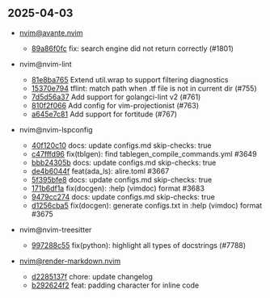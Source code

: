 ## 2025-04-03

* nvim@avante.nvim
  - [89a86f0fc](https://github.com/yetone/avante.nvim/commit/89a86f0fc197ec9ffb3663a499432f8df4e4b1e5) fix: search engine did not return correctly (#1801)

* nvim@nvim-lint
  - [81e8ba765](https://github.com/mfussenegger/nvim-lint/commit/81e8ba7655cc4395b1092ef4e1b6e83f54cd54ad) Extend util.wrap to support filtering diagnostics
  - [15370e794](https://github.com/mfussenegger/nvim-lint/commit/15370e794f1fe7262a44f879b7f84de661054062) tflint: match path when .tf file is not in current dir (#755)
  - [7d5d56a37](https://github.com/mfussenegger/nvim-lint/commit/7d5d56a37fb30164f1154bb821f26f91d8755034) Add support for golangci-lint v2 (#761)
  - [810f2f066](https://github.com/mfussenegger/nvim-lint/commit/810f2f06611677c965e54636a27fd176a795a4d2) Add config for vim-projectionist (#763)
  - [a645e7c81](https://github.com/mfussenegger/nvim-lint/commit/a645e7c81949e44e3bd67a1f9cf6778d77946966) Add support for fortitude (#767)

* nvim@nvim-lspconfig
  - [40f120c10](https://github.com/neovim/nvim-lspconfig/commit/40f120c10ea4b87311175539a183c3b75eab95a3) docs: update configs.md skip-checks: true
  - [c47fffd96](https://github.com/neovim/nvim-lspconfig/commit/c47fffd9660c482a80e6f1b9909ecebfc058203e) fix(tblgen): find tablegen_compile_commands.yml #3649
  - [bbb24305b](https://github.com/neovim/nvim-lspconfig/commit/bbb24305bc2083bf95be17814786f681bd380e0b) docs: update configs.md skip-checks: true
  - [de4b6044f](https://github.com/neovim/nvim-lspconfig/commit/de4b6044f8b96b23f9210b30978618e83edb5df9) feat(ada_ls): alire.toml #3667
  - [5f395bfe8](https://github.com/neovim/nvim-lspconfig/commit/5f395bfe87911f1063a2b76da9cbe9ec32475158) docs: update configs.md skip-checks: true
  - [171b6df1a](https://github.com/neovim/nvim-lspconfig/commit/171b6df1ad1bb3ee7ef115191ae5e473004b2872) fix(docgen): :help (vimdoc) format #3683
  - [9479cc274](https://github.com/neovim/nvim-lspconfig/commit/9479cc2740351e36392fb82f3cf86b1a93e2b8ed) docs: update configs.md skip-checks: true
  - [d1256cba5](https://github.com/neovim/nvim-lspconfig/commit/d1256cba526466022e8d5b962d00c2918882d921) fix(docgen): generate configs.txt in :help (vimdoc) format #3675

* nvim@nvim-treesitter
  - [997288c55](https://github.com/nvim-treesitter/nvim-treesitter/commit/997288c55253e27f782d991099490f80205d65bf) fix(python): highlight all types of docstrings (#7788)

* nvim@render-markdown.nvim
  - [d2285137f](https://github.com/MeanderingProgrammer/render-markdown.nvim/commit/d2285137fa4fbc0b4152cb444008166962b727b5) chore: update changelog
  - [b292624f2](https://github.com/MeanderingProgrammer/render-markdown.nvim/commit/b292624f228596010145f63697a49cdd9b8d8ce7) feat: padding character for inline code